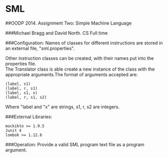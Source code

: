 SML
===

##OODP 2014. Assignment Two: Simple Machine Language


###Michael Bragg and David North. CS Full time

###Configuration:
Names of classes for different instructions are stored in an external file, "sml.properties".<br />

Other instruction classes can be created, with their names put into the properties file.<br />
The Translator class is able create a new instance of the class with the appropriate arguments.The format of arguments accepted are:

    (label, s1)
    (label, r, s1)
    (label, s1, x)
    (label, r, s1, s2)
Where "label and "x" are strings, s1, r, s2 are integers.

###External Libraries:

    mockikto >= 1.9.5
    Junit 4
    lombok >= 1.12.6

###Operation:
Provide a valid SML program text file as a program argument.

